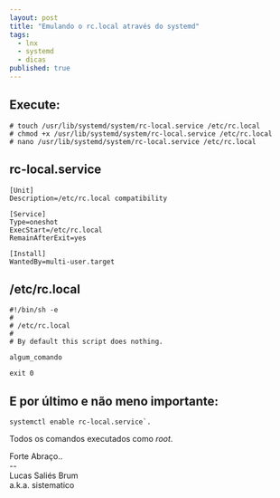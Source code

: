 ```yaml
---
layout: post
title: "Emulando o rc.local através do systemd"
tags:
  - lnx
  - systemd
  - dicas
published: true
---
```


## Execute:
```  
# touch /usr/lib/systemd/system/rc-local.service /etc/rc.local
# chmod +x /usr/lib/systemd/system/rc-local.service /etc/rc.local
# nano /usr/lib/systemd/system/rc-local.service /etc/rc.local
```  

## rc-local.service

```  
[Unit]
Description=/etc/rc.local compatibility

[Service]
Type=oneshot
ExecStart=/etc/rc.local
RemainAfterExit=yes

[Install]
WantedBy=multi-user.target
```  

## /etc/rc.local

```  
#!/bin/sh -e
#
# /etc/rc.local
#
# By default this script does nothing.

algum_comando

exit 0
``` 

## E por último e não meno importante:  
```  
systemctl enable rc-local.service`.  
```  
Todos os comandos executados como _root_.  


Forte Abraço..  
&#45;&#45;  
Lucas Saliés Brum    
a.k.a. sistematico
